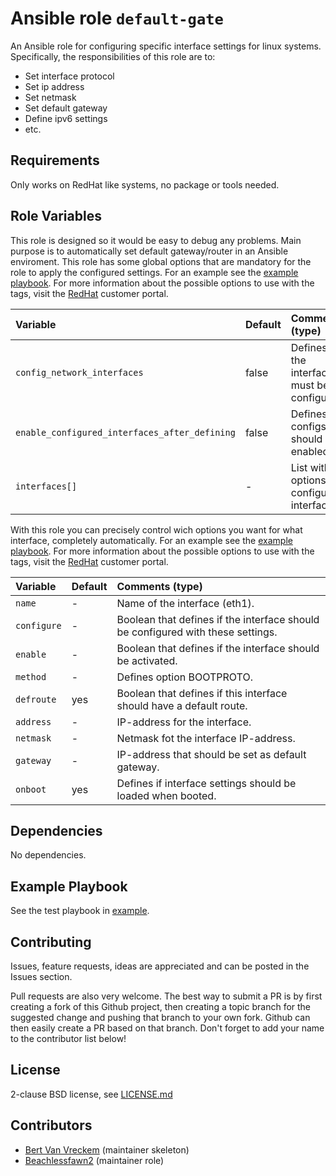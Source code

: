 # Ansible role `default-gate`

An Ansible role for configuring specific interface settings for linux systems. Specifically, the responsibilities of this role are to:

- Set interface protocol
- Set ip address
- Set netmask
- Set default gateway
- Define ipv6 settings
- etc.

## Requirements

Only works on RedHat like systems, no package or tools needed.

## Role Variables

This role is designed so it would be easy to debug any problems. Main purpose is to automatically set default gateway/router in an Ansible enviroment. This role has some global options that are mandatory for the role to apply the configured settings. For an example see the [example playbook](/example/example_playbook.yml). For more information about the possible options to use with the tags, visit the [RedHat](https://access.redhat.com/documentation/en-us/red_hat_enterprise_linux/6/html/deployment_guide/s1-networkscripts-interfaces) customer portal.

| Variable   | Default | Comments (type)  |
| :---       | :---    | :---             |
| `config_network_interfaces` | false | Defines if the interface must be configured. |
| `enable_configured_interfaces_after_defining` | false | Defines if configs should be enabled. |
| `interfaces[]` | - | List with options for configuring interface. |

With this role you can precisely control wich options you want for what interface, completely automatically. For an example see the [example playbook](/example/example_playbook.yml). For more information about the possible options to use with the tags, visit the [RedHat](https://access.redhat.com/documentation/en-us/red_hat_enterprise_linux/6/html/deployment_guide/s1-networkscripts-interfaces) customer portal.

| Variable   | Default | Comments (type)  |
| :---       | :---    | :---             |
| `name` | - | Name of the interface (eth1). |
| `configure` | - | Boolean that defines if the interface should be configured with these settings. |
| `enable` | - | Boolean that defines if the interface should be activated. |
| `method` | - | Defines option BOOTPROTO. |
| `defroute` | yes | Boolean that defines if this interface should have a default route. |
| `address` | - | IP-address for the interface. |
| `netmask` | - | Netmask fot the interface IP-address. |
| `gateway` | - | IP-address that should be set as default gateway. |
| `onboot` | yes | Defines if interface settings should be loaded when booted. |

## Dependencies

No dependencies.

## Example Playbook

See the test playbook in [example](/example/).

## Contributing

Issues, feature requests, ideas are appreciated and can be posted in the Issues section.

Pull requests are also very welcome. The best way to submit a PR is by first creating a fork of this Github project, then creating a topic branch for the suggested change and pushing that branch to your own fork. Github can then easily create a PR based on that branch. Don't forget to add your name to the contributor list below!

## License

2-clause BSD license, see [LICENSE.md](LICENSE.md)

## Contributors

- [Bert Van Vreckem](https://github.com/bertvv/) (maintainer skeleton)
- [Beachlessfawn2](https://github.com/Beachlessfawn2) (maintainer role)
